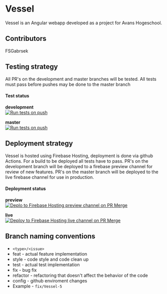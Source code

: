 # Vessel

Vessel is an Angular webapp developed as a project for Avans Hogeschool.

## Contributors

FSGabrsek

## Testing strategy

All PR's on the development and master branches will be tested. All tests must pass before pushes may be done to the master branch

#### Test status

**development**<br>
[![Run tests on push](https://github.com/FSGabrsek/Vessel-WebApp/actions/workflows/npm-test-push.yml/badge.svg?branch=development)](https://github.com/FSGabrsek/WatchList/actions/workflows/npm-test-push.yml)

**master**<br>
[![Run tests on push](https://github.com/FSGabrsek/Vessel-WebApp/actions/workflows/npm-test-push.yml/badge.svg?branch=master)](https://github.com/FSGabrsek/WatchList/actions/workflows/npm-test-push.yml)

## Deployment strategy

Vessel is hosted using Firebase Hosting, deployment is done via github Actions. For a build to be deployed all tests have to pass.
PR's on the development branch will be deployed to a firebase preview channel for review of new features. PR's on the master branch will be deployed to the live firebase channel for use in production.

#### Deployment status

**preview**<br>
[![Deplo to Firebase Hosting preview channel on PR Merge](https://github.com/FSGabrsek/Vessel-WebApp/actions/workflows/firebase-hosting-preview-pull-request.yml/badge.svg?branch=development)](https://github.com/FSGabrsek/Vessel-WebApp/actions/workflows/firebase-hosting-preview-pull-request.yml)

**live**<br>
[![Deploy to Firebase Hosting live channel on PR Merge](https://github.com/FSGabrsek/Vessel-WebApp/actions/workflows/firebase-hosting-live-pull-request-merge.yml/badge.svg?branch=master)](https://github.com/FSGabrsek/Vessel-WebApp/actions/workflows/firebase-hosting-live-pull-request-merge.yml)

## Branch naming conventions

- ```<type>/<issue>```
- feat - actual feature implementation
- style - code style and code clean up
- test - actual test implementation
- fix - bug fix
- refactor - refactoring that doesn't affect the behavior of the code
- config - github enviroment changes
- Example - ```fix/Vessel-5```

